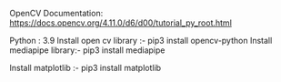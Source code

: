 OpenCV Documentation:
https://docs.opencv.org/4.11.0/d6/d00/tutorial_py_root.html

Python : 3.9
Install open cv library :- 
    pip3 install opencv-python
Install mediapipe library:-
    pip3 install mediapipe

Install matplotlib :-
    pip3 install matplotlib

